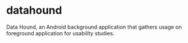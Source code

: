 datahound
=========

Data Hound, an Android background application that gathers usage on foreground application for usability studies.
